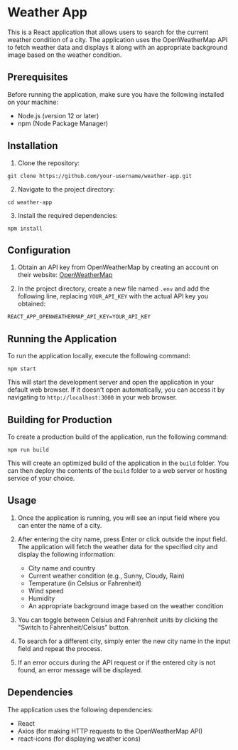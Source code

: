 # Weather App

This is a React application that allows users to search for the current weather condition of a city. The application uses the OpenWeatherMap API to fetch weather data and displays it along with an appropriate background image based on the weather condition.

## Prerequisites

Before running the application, make sure you have the following installed on your machine:

- Node.js (version 12 or later)
- npm (Node Package Manager)

## Installation

1. Clone the repository:

```
git clone https://github.com/your-username/weather-app.git
```

2. Navigate to the project directory:

```
cd weather-app
```

3. Install the required dependencies:

```
npm install
```

## Configuration

1. Obtain an API key from OpenWeatherMap by creating an account on their website: [OpenWeatherMap](https://openweathermap.org/)

2. In the project directory, create a new file named `.env` and add the following line, replacing `YOUR_API_KEY` with the actual API key you obtained:

```
REACT_APP_OPENWEATHERMAP_API_KEY=YOUR_API_KEY
```

## Running the Application

To run the application locally, execute the following command:

```
npm start
```

This will start the development server and open the application in your default web browser. If it doesn't open automatically, you can access it by navigating to `http://localhost:3000` in your web browser.

## Building for Production

To create a production build of the application, run the following command:

```
npm run build
```

This will create an optimized build of the application in the `build` folder. You can then deploy the contents of the `build` folder to a web server or hosting service of your choice.

## Usage

1. Once the application is running, you will see an input field where you can enter the name of a city.

2. After entering the city name, press Enter or click outside the input field. The application will fetch the weather data for the specified city and display the following information:
   - City name and country
   - Current weather condition (e.g., Sunny, Cloudy, Rain)
   - Temperature (in Celsius or Fahrenheit)
   - Wind speed
   - Humidity
   - An appropriate background image based on the weather condition

3. You can toggle between Celsius and Fahrenheit units by clicking the "Switch to Fahrenheit/Celsius" button.

4. To search for a different city, simply enter the new city name in the input field and repeat the process.

5. If an error occurs during the API request or if the entered city is not found, an error message will be displayed.

## Dependencies

The application uses the following dependencies:

- React
- Axios (for making HTTP requests to the OpenWeatherMap API)
- react-icons (for displaying weather icons)
